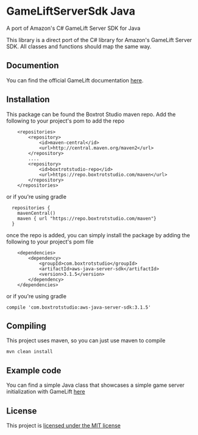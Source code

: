 # GameLiftServerSdk Java
A port of Amazon's C# GameLift Server SDK for Java

This library is a direct port of the C# library for Amazon's GameLift Server SDK. All classes 
and functions should map the same way. 

## Documention
 
You can find the official GameLift documentation [here](https://aws.amazon.com/documentation/gamelift/).

## Installation

This package can be found the Boxtrot Studio maven repo. Add the following to your project's pom to add the repo

```
    <repositories>
        <repository>
            <id>maven-central</id>
            <url>http://central.maven.org/maven2</url>
        </repository>
        ....
        <repository>
            <id>boxtrotstudio-repo</id>
            <url>https://repo.boxtrotstudio.com/maven</url>
        </repository>
    </repositories>
```

or if you're using gradle

```
  repositories {
    mavenCentral()
    maven { url "https://repo.boxtrotstudio.com/maven"}
  }
```

once the repo is added, you can simply install the package by adding the following to your project's pom file

```
    <dependencies>
        <dependency>
            <groupId>com.boxtrotstudio</groupId>
            <artifactId>aws-java-server-sdk</artifactId>
            <version>3.1.5</version>
        </dependency>
    </dependencies>
```

or if you're using gradle

```
compile 'com.boxtrotstudio:aws-java-server-sdk:3.1.5'
```

## Compiling

This project uses maven, so you can just use maven to compile

```
mvn clean install
```

## Example code

You can find a simple Java class that showcases a simple game server initialization with GameLift [here](https://github.com/BoxtrotStudio/Java-Amazon-GameLift-Server-SDK/blob/master/src/test/java/com/boxtrotstudio/examples/MyServerClass.java)

## License

This project is [licensed under the MIT license](https://github.com/BoxtrotStudio/Java-Amazon-GameLift-Server-SDK/blob/master/LICENSE)

